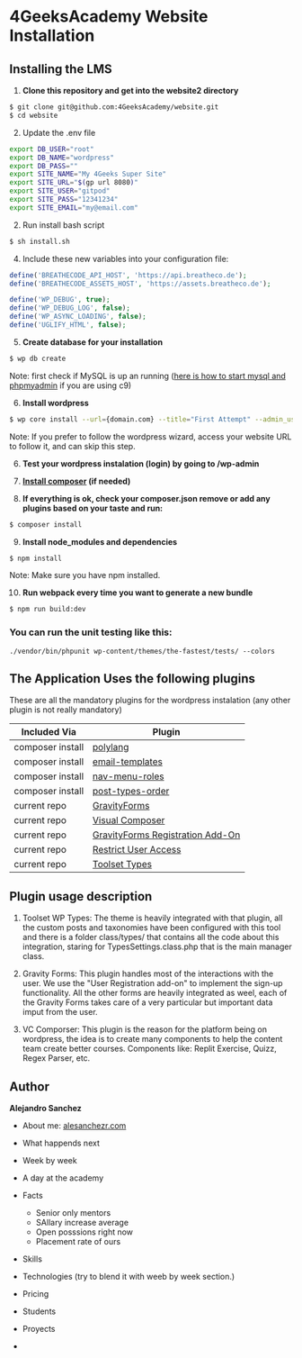 # 4GeeksAcademy Website Installation

## Installing the LMS

1) **Clone this repository and get into the website2 directory**
```sh
$ git clone git@github.com:4GeeksAcademy/website.git
$ cd website
```

2) Update the .env file

```sh
export DB_USER="root"
export DB_NAME="wordpress"
export DB_PASS=""
export SITE_NAME="My 4Geeks Super Site"
export SITE_URL="$(gp url 8080)"
export SITE_USER="gitpod"
export SITE_PASS="12341234"
export SITE_EMAIL="my@email.com"
```

2) Run install bash script
```sh
$ sh install.sh
```

4) Include these new variables into your configuration file:

```php
define('BREATHECODE_API_HOST', 'https://api.breatheco.de');
define('BREATHECODE_ASSETS_HOST', 'https://assets.breatheco.de');

define('WP_DEBUG', true);
define('WP_DEBUG_LOG', false);
define('WP_ASYNC_LOADING', false);
define('UGLIFY_HTML', false);
```

5) **Create database for your installation**
```sh
$ wp db create
```
Note: first check if MySQL is up an running ([here is how to start mysql and phpmyadmin](https://community.c9.io/t/setting-up-phpmyadmin/1723) if you are using c9)

6) **Install wordpress**
```sh
$ wp core install --url={domain.com} --title="First Attempt" --admin_user={yourusername} --admin_password={yourpassword} --admin_email={your@email.com}
```
Note: If you prefer to follow the wordpress wizard, access your website URL to follow it, and can skip this step.

6) **Test your wordpress instalation (login) by going to /wp-admin**

7) **[Install composer](https://getcomposer.org/download/) (if needed)**

8) **If everything is ok, check your composer.json remove or add any plugins based on your taste and run:**
```sh
$ composer install
```

9) **Install node_modules and dependencies**
```sh
$ npm install
```

Note: Make sure you have npm installed.

10) **Run webpack every time you want to generate a new bundle**

```sh
$ npm run build:dev
```

### You can run the unit testing  like this:
```
./vendor/bin/phpunit wp-content/themes/the-fastest/tests/ --colors
```
## The Application Uses the following plugins

These are all the mandatory plugins for the wordpress instalation (any other plugin is not really mandatory)

| Included Via      | Plugin        |
| -                 | -             |
| composer install  | [polylang](https://wordpress.org/plugins/polylang/)     |
| composer install  | [email-templates](https://wordpress.org/plugins/email-templates/)     |
| composer install  | [nav-menu-roles](https://wordpress.org/plugins/nav-menu-roles/)     |
| composer install  | [post-types-order](https://wordpress.org/plugins/post-types-order/)     |
| current repo      | [GravityForms](http://www.gravityforms.com/)  |
| current repo      | [Visual Composer](https://vc.wpbakery.com/)   |
| current repo      | [GravityForms Registration Add-On](http://www.gravityforms.com/add-ons/user-registration/)|
| current repo      | [Restrict User Access](https://wordpress.org/plugins/restrict-user-access/) |
| current repo      | [Toolset Types](https://wordpress.org/plugins/types/) |

## Plugin usage description

1. Toolset WP Types: The theme is heavily integrated with that plugin, all the custom posts and taxonomies have been configured with this tool and there is a folder class/types/ that contains all the code about this integration, staring for TypesSettings.class.php that is the main manager class.

2. Gravity Forms: This plugin handles most of the interactions with the user. We use the "User Registration add-on" to implement the sign-up functionality. All the other forms are heavily integrated as weel, each of the Gravity Forms takes care of a very particular but important data imput from the user.

3. VC Comporser: This plugin is the reason for the platform being on wordpress, the idea is to create many components to help the content team create better courses. Components like: Replit Exercise, Quizz, Regex Parser, etc.


## Author

**Alejandro Sanchez**
- About me: [alesanchezr.com](alesanchezr.com)


- What happends next
- Week by week
- A day at the academy
- Facts
    - Senior only mentors
    - SAllary increase average
    - Open posssions right now
    - Placement rate of ours
- Skills
- Technologies (try to blend it with weeb by week section.)
- Pricing
- Students
- Proyects
-
